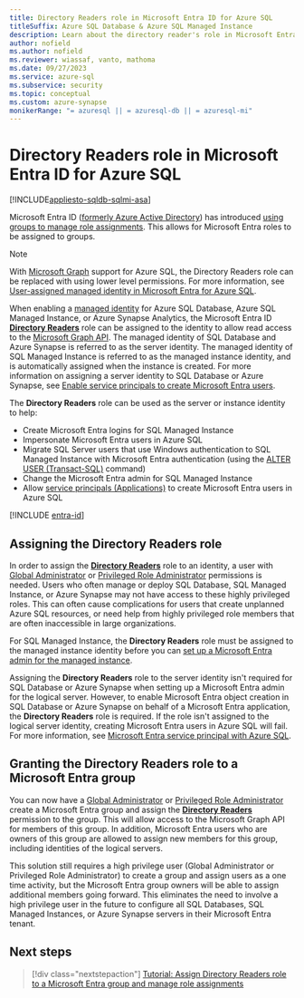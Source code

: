 ```yaml
---
title: Directory Readers role in Microsoft Entra ID for Azure SQL
titleSuffix: Azure SQL Database & Azure SQL Managed Instance
description: Learn about the directory reader's role in Microsoft Entra for Azure SQL.
author: nofield
ms.author: nofield
ms.reviewer: wiassaf, vanto, mathoma
ms.date: 09/27/2023
ms.service: azure-sql
ms.subservice: security
ms.topic: conceptual
ms.custom: azure-synapse
monikerRange: "= azuresql || = azuresql-db || = azuresql-mi"
---
```


# Directory Readers role in Microsoft Entra ID for Azure SQL

[!INCLUDE[appliesto-sqldb-sqlmi-asa](../includes/appliesto-sqldb-sqlmi-asa.md)]

Microsoft Entra ID ([formerly Azure Active Directory](/entra/fundamentals/new-name)) has introduced [using groups to manage role assignments](/azure/active-directory/roles/groups-concept). This allows for Microsoft Entra roles to be assigned to groups.

> [!NOTE]
> With [Microsoft Graph](/graph/overview) support for Azure SQL, the Directory Readers role can be replaced with using lower level permissions. For more information, see [User-assigned managed identity in Microsoft Entra for Azure SQL](authentication-azure-ad-user-assigned-managed-identity.md).

When enabling a [managed identity](/azure/active-directory/managed-identities-azure-resources/overview#managed-identity-types) for Azure SQL Database, Azure SQL Managed Instance, or Azure Synapse Analytics, the Microsoft Entra ID [**Directory Readers**](/azure/active-directory/roles/permissions-reference#directory-readers) role can be assigned to the identity to allow read access to the [Microsoft Graph API](/graph/overview). The managed identity of SQL Database and Azure Synapse is referred to as the server identity. The managed identity of SQL Managed Instance is referred to as the managed instance identity, and is automatically assigned when the instance is created. For more information on assigning a server identity to SQL Database or Azure Synapse, see [Enable service principals to create Microsoft Entra users](authentication-aad-service-principal.md#enable-service-principals-to-create-azure-ad-users).

The **Directory Readers** role can be used as the server or instance identity to help:

- Create Microsoft Entra logins for SQL Managed Instance
- Impersonate Microsoft Entra users in Azure SQL
- Migrate SQL Server users that use Windows authentication to SQL Managed Instance with Microsoft Entra authentication (using the [ALTER USER (Transact-SQL)](/sql/t-sql/statements/alter-user-transact-sql?view=azuresqldb-mi-current&preserve-view=true#d-map-the-user-in-the-database-to-an-azure-ad-login-after-migration) command)
- Change the Microsoft Entra admin for SQL Managed Instance
- Allow [service principals (Applications)](authentication-aad-service-principal.md) to create Microsoft Entra users in Azure SQL

[!INCLUDE [entra-id](../includes/entra-id.md)]

## Assigning the Directory Readers role

In order to assign the [**Directory Readers**](/azure/active-directory/roles/permissions-reference#directory-readers) role to an identity, a user with [Global Administrator](/azure/active-directory/roles/permissions-reference#global-administrator) or [Privileged Role Administrator](/azure/active-directory/roles/permissions-reference#privileged-role-administrator) permissions is needed. Users who often manage or deploy SQL Database, SQL Managed Instance, or Azure Synapse may not have access to these highly privileged roles. This can often cause complications for users that create unplanned Azure SQL resources, or need help from highly privileged role members that are often inaccessible in large organizations.

For SQL Managed Instance, the **Directory Readers** role must be assigned to the managed instance identity before you can [set up a Microsoft Entra admin for the managed instance](authentication-aad-configure.md#provision-azure-ad-admin-sql-managed-instance). 

Assigning the **Directory Readers** role to the server identity isn't required for SQL Database or Azure Synapse when setting up a Microsoft Entra admin for the logical server. However, to enable Microsoft Entra object creation in SQL Database or Azure Synapse on behalf of a Microsoft Entra application, the **Directory Readers** role is required. If the role isn't assigned to the logical server identity, creating Microsoft Entra users in Azure SQL will fail. For more information, see [Microsoft Entra service principal with Azure SQL](authentication-aad-service-principal.md).

<a name='granting-the-directory-readers-role-to-an-azure-ad-group'></a>

## Granting the Directory Readers role to a Microsoft Entra group

You can now have a [Global Administrator](/azure/active-directory/roles/permissions-reference#global-administrator) or [Privileged Role Administrator](/azure/active-directory/roles/permissions-reference#privileged-role-administrator) create a Microsoft Entra group and assign the [**Directory Readers**](/azure/active-directory/roles/permissions-reference#directory-readers) permission to the group. This will allow access to the Microsoft Graph API for members of this group. In addition, Microsoft Entra users who are owners of this group are allowed to assign new members for this group, including identities of the logical servers.

This solution still requires a high privilege user (Global Administrator or Privileged Role Administrator) to create a group and assign users as a one time activity, but the Microsoft Entra group owners will be able to assign additional members going forward. This eliminates the need to involve a high privilege user in the future to configure all SQL Databases, SQL Managed Instances, or Azure Synapse servers in their Microsoft Entra tenant.

## Next steps

> [!div class="nextstepaction"]
> [Tutorial: Assign Directory Readers role to a Microsoft Entra group and manage role assignments](authentication-aad-directory-readers-role-tutorial.md)
